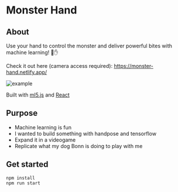 # Monster Hand

## About
Use your hand to control the monster
and deliver powerful bites with machine learning!
:crocodile::raised_hand:

Check it out here (camera access required):
https://monster-hand.netlify.app/

![example](https://media.giphy.com/media/W67zj3OK1SXcaCnQQo/giphy.gif)

Built with [ml5.js](https://ml5js.org/) and [React](https://reactjs.org/)

## Purpose

- Machine learning is fun
- I wanted to build something with handpose and tensorflow
- Expand it in a videogame
- Replicate what my dog Bonn is doing to play with me

## Get started

```
npm install
npm run start
```

